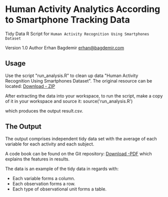 # Human Activity Analytics According to Smartphone Tracking Data

Tidy Data R Script for 
 `Human Activity Recognition Using Smartphones Dataset`

Version  1.0
Author   Erhan Bagdemir <erhan@bagdemir.com>

## Usage

Use the script "run_analysis.R" to clean up data "Human Activity 
Recognition Using Smartphones Dataset". The original resource can 
be located: [Download - ZIP](https://d396qusza40orc.cloudfront.net/getdata%2Fprojectfiles%2FUCI%20HAR%20Dataset.zip)

After extracting the data into your workspace, to run the script, 
make a copy of it in your workspace and source it:
	source('run_analysis.R')

which produces the output result.csv.

## The Output

The output comprises independent tidy data set with the average of 
each variable for each activity and each subject.

A code book can be found on the Git repository: [Download -PDF](https://github.com/bagdemir/human-activity-analytics/blob/master/code-book.pdf) which explains the features in results.

The data is an example of the tidy data in regards with:
* Each variable forms a column.
* Each observation forms a row.
* Each type of observational unit forms a table.

